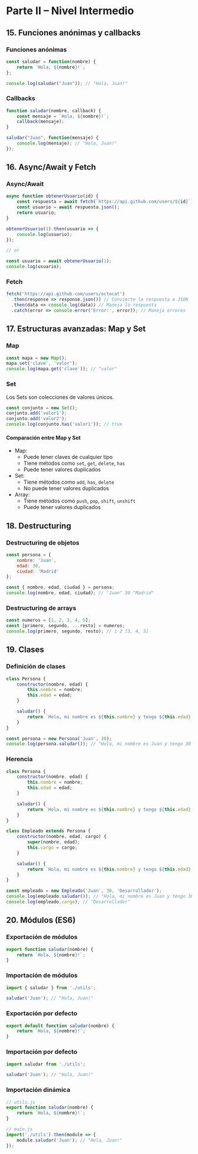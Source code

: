 # Parte II – Nivel Intermedio

## 15. Funciones anónimas y callbacks
### Funciones anónimas
```javascript
const saludar = function(nombre) {
    return `Hola, ${nombre}!`;
};

console.log(saludar("Juan")); // "Hola, Juan!"
```

### Callbacks
```javascript
function saludar(nombre, callback) {
    const mensaje = `Hola, ${nombre}!`;
    callback(mensaje);
}

saludar("Juan", function(mensaje) {
    console.log(mensaje); // "Hola, Juan!"
});
```

## 16. Async/Await y Fetch
### Async/Await
```javascript
async function obtenerUsuario(id) {
    const respuesta = await fetch(`https://api.github.com/users/${id}`);
    const usuario = await respuesta.json();
    return usuario;
}

obtenerUsuario(1).then(usuario => {
    console.log(usuario);
});

// or

const usuario = await obtenerUsuario(1);
console.log(usuario);
```

### Fetch
```javascript
fetch('https://api.github.com/users/octocat')
  .then(response => response.json()) // Convierte la respuesta a JSON
  .then(data => console.log(data)) // Maneja la respuesta
  .catch(error => console.error('Error:', error)); // Maneja errores
```

## 17. Estructuras avanzadas: Map y Set
### Map
```javascript
const mapa = new Map();
mapa.set('clave', 'valor');
console.log(mapa.get('clave')); // "valor"
```

### Set
Los Sets son colecciones de valores únicos.
```javascript
const conjunto = new Set();
conjunto.add('valor1');
conjunto.add('valor2');
console.log(conjunto.has('valor1')); // true
```

#### Comparación entre Map y Set
- Map:
  - Puede tener claves de cualquier tipo
  - Tiene métodos como `set`, `get`, `delete`, `has`
  - Puede tener valores duplicados
- Set:
  - Tiene métodos como `add`, `has`, `delete`
  - No puede tener valores duplicados
- Array:
  - Tiene métodos como `push`, `pop`, `shift`, `unshift`
  - Puede tener valores duplicados

## 18. Destructuring
### Destructuring de objetos
```javascript
const persona = {
    nombre: 'Juan',
    edad: 30,
    ciudad: 'Madrid'
};

const { nombre, edad, ciudad } = persona;
console.log(nombre, edad, ciudad); // "Juan" 30 "Madrid"
```

### Destructuring de arrays
```javascript
const numeros = [1, 2, 3, 4, 5];
const [primero, segundo, ...resto] = numeros;
console.log(primero, segundo, resto); // 1 2 [3, 4, 5]
```

## 19. Clases

### Definición de clases
```javascript
class Persona {
    constructor(nombre, edad) {
        this.nombre = nombre;
        this.edad = edad;
    }

    saludar() {
        return `Hola, mi nombre es ${this.nombre} y tengo ${this.edad} años.`;
    }
}

const persona = new Persona('Juan', 30);
console.log(persona.saludar()); // "Hola, mi nombre es Juan y tengo 30 años."
```

### Herencia
```javascript
class Persona {
    constructor(nombre, edad) {
        this.nombre = nombre;
        this.edad = edad;
    }

    saludar() {
        return `Hola, mi nombre es ${this.nombre} y tengo ${this.edad} años.`;
    }
}

class Empleado extends Persona {
    constructor(nombre, edad, cargo) {
        super(nombre, edad);
        this.cargo = cargo;
    }

    saludar() {
        return `Hola, mi nombre es ${this.nombre} y tengo ${this.edad} años. Soy ${this.cargo}.`;
    }
}

const empleado = new Empleado('Juan', 30, 'Desarrollador');
console.log(empleado.saludar()); // "Hola, mi nombre es Juan y tengo 30 años."
console.log(empleado.cargo); // "Desarrollador"
```

## 20. Módulos (ES6)
### Exportación de módulos
```javascript
export function saludar(nombre) {
    return `Hola, ${nombre}!`;
}
```

### Importación de módulos
```javascript
import { saludar } from './utils';

saludar('Juan'); // "Hola, Juan!"
```

### Exportación por defecto
```javascript
export default function saludar(nombre) {
    return `Hola, ${nombre}!`;
}
```

### Importación por defecto
```javascript
import saludar from './utils';

saludar('Juan'); // "Hola, Juan!"
```

### Importación dinámica
```javascript
// utils.js
export function saludar(nombre) {
    return `Hola, ${nombre}!`;
}

// main.js
import('./utils').then(module => {
    module.saludar('Juan'); // "Hola, Juan!"
});
```
